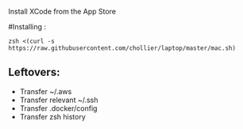 Install XCode from the App Store

#Installing :

```
zsh <(curl -s https://raw.githubusercontent.com/chollier/laptop/master/mac.sh)
```

## Leftovers:

 - Transfer ~/.aws
 - Transfer relevant ~/.ssh
 - Transfer .docker/config
 - Transfer zsh history



